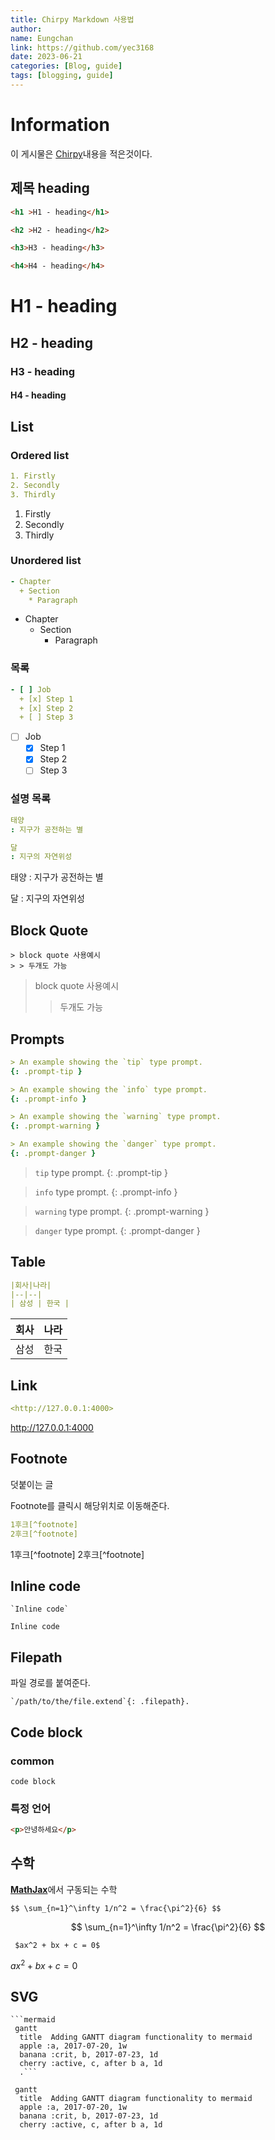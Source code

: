 ```yaml
---
title: Chirpy Markdown 사용법
author:
name: Eungchan
link: https://github.com/yec3168
date: 2023-06-21
categories: [Blog, guide]
tags: [blogging, guide]
---
```


# Information
이 게시물은 [Chirpy](https://chirpy.cotes.page/posts/text-and-typography/)내용을 적은것이다.


## 제목 heading
```html
<h1 >H1 - heading</h1>

<h2 >H2 - heading</h2>

<h3>H3 - heading</h3>

<h4>H4 - heading</h4>
```
<h1>H1 - heading</h1>

<h2>H2 - heading</h2>

<h3>H3 - heading</h3>

<h4>H4 - heading</h4>

## List
### Ordered list
```yaml 
1. Firstly
2. Secondly
3. Thirdly
```
1. Firstly
2. Secondly
3. Thirdly
### Unordered list
```yaml
- Chapter
  + Section
    * Paragraph
```
- Chapter
  + Section
    * Paragraph

### 목록
```yaml
- [ ] Job
  + [x] Step 1
  + [x] Step 2
  + [ ] Step 3
```
- [ ] Job
  + [x] Step 1
  + [x] Step 2
  + [ ] Step 3

### 설명 목록
```yaml
태양
: 지구가 공전하는 별

달
: 지구의 자연위성
```
태양
: 지구가 공전하는 별

달
: 지구의 자연위성


## Block Quote
```
> block quote 사용예시
> > 두개도 가능
```
> block quote 사용예시
> > 두개도 가능

##  Prompts

```yaml
> An example showing the `tip` type prompt.
{: .prompt-tip }

> An example showing the `info` type prompt.
{: .prompt-info }

> An example showing the `warning` type prompt.
{: .prompt-warning }

> An example showing the `danger` type prompt.
{: .prompt-danger }

```

>  `tip` type prompt.
{: .prompt-tip }

>  `info` type prompt.
{: .prompt-info }

> `warning` type prompt.
{: .prompt-warning }

> `danger` type prompt.
{: .prompt-danger }


## Table
```yaml
|회사|나라|
|--|--|
| 삼성 | 한국 |

```
|회사|나라|
|--|--|
| 삼성 | 한국 |

## Link 
```yaml
<http://127.0.0.1:4000>
```
<http://127.0.0.1:4000>

## Footnote
덧붙이는 글

Footnote를 클릭시  해당위치로 이동해준다.
```yaml
1후크[^footnote]
2후크[^footnote]
```
1후크[^footnote]
2후크[^footnote]


## Inline code
```
`Inline code`
```
`Inline code`

## Filepath
파일 경로를 붙여준다.
```
`/path/to/the/file.extend`{: .filepath}.
```

## Code block

### common
```
code block
```
### 특정 언어

```html
<p>안녕하세요</p>
```

## 수학
[**MathJax**](https://www.mathjax.org/)에서 구동되는 수학
```
$$ \sum_{n=1}^\infty 1/n^2 = \frac{\pi^2}{6} $$
```
$$ \sum_{n=1}^\infty 1/n^2 = \frac{\pi^2}{6} $$

```
 $ax^2 + bx + c = 0$
```
 $ax^2 + bx + c = 0$

## SVG
```
```mermaid
 gantt
  title  Adding GANTT diagram functionality to mermaid
  apple :a, 2017-07-20, 1w
  banana :crit, b, 2017-07-23, 1d
  cherry :active, c, after b a, 1d
  .```
```
```mermaid
 gantt
  title  Adding GANTT diagram functionality to mermaid
  apple :a, 2017-07-20, 1w
  banana :crit, b, 2017-07-23, 1d
  cherry :active, c, after b a, 1d
```

